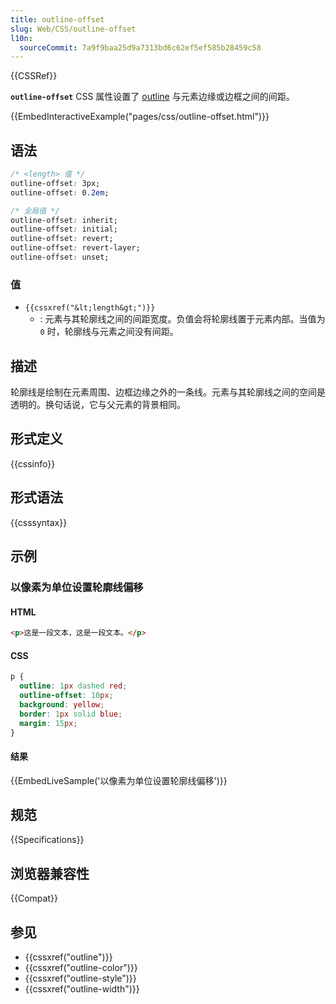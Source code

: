 ```yaml
---
title: outline-offset
slug: Web/CSS/outline-offset
l10n:
  sourceCommit: 7a9f9baa25d9a7313bd6c62ef5ef585b28459c58
---
```


{{CSSRef}}

**`outline-offset`** CSS 属性设置了 [outline](/zh-CN/docs/Web/CSS/outline) 与元素边缘或边框之间的间距。

{{EmbedInteractiveExample("pages/css/outline-offset.html")}}

## 语法

```css
/* <length> 值 */
outline-offset: 3px;
outline-offset: 0.2em;

/* 全局值 */
outline-offset: inherit;
outline-offset: initial;
outline-offset: revert;
outline-offset: revert-layer;
outline-offset: unset;
```

### 值

- `{{cssxref("&lt;length&gt;")}}`
  - : 元素与其轮廓线之间的间距宽度。负值会将轮廓线置于元素内部。当值为 `0` 时，轮廓线与元素之间没有间距。

## 描述

轮廓线是绘制在元素周围、边框边缘之外的一条线。元素与其轮廓线之间的空间是透明的。换句话说，它与父元素的背景相同。

## 形式定义

{{cssinfo}}

## 形式语法

{{csssyntax}}

## 示例

### 以像素为单位设置轮廓线偏移

#### HTML

```html
<p>这是一段文本，这是一段文本。</p>
```

#### CSS

```css
p {
  outline: 1px dashed red;
  outline-offset: 10px;
  background: yellow;
  border: 1px solid blue;
  margin: 15px;
}
```

#### 结果

{{EmbedLiveSample('以像素为单位设置轮廓线偏移')}}

## 规范

{{Specifications}}

## 浏览器兼容性

{{Compat}}

## 参见

- {{cssxref("outline")}}
- {{cssxref("outline-color")}}
- {{cssxref("outline-style")}}
- {{cssxref("outline-width")}}
